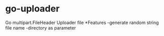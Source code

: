 # go-uploader
Go multipart.FileHeader Uploader file
*Features
  -generate random string file name
  -directory as parameter
